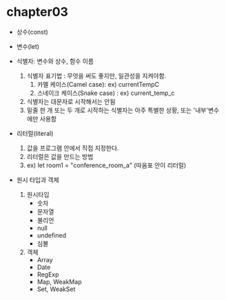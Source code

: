 # chapter03
- 상수(const)
- 변수(let)
- 식별자: 변수와 상수, 함수 이름    
    1) 식별자 표기법 : 무엇을 써도 좋지만, 일관성을 지켜야함.
        1. 카멜 케이스(Camel case): ex) currentTempC
        2. 스네이크 케이스(Snake case) : ex) current_temp_c
    2) 식별자는 대문자로 시작해서는 안됨
    3) 밑줄 한 개 또는 두 개로 시작하는 식별자는 아주 특별한 상황, 또는 '내부'변수에만 사용함
    
- 리터럴(literal) 
    1) 값을 프로그램 안에서 직접 지정한다.
    2) 리터럴은 값을 만드는 방법
    3) ex) let room1 = "conference_room_a" (따옴표 안이 리터럴)

- 원시 타입과 객체 
    1) 원시타입
        - 숫자
        - 문자열
        - 불리언
        - null
        - undefined
        - 심볼
    2) 객체 
        - Array
        - Date
        - RegExp
        - Map, WeakMap
        - Set, WeakSet
